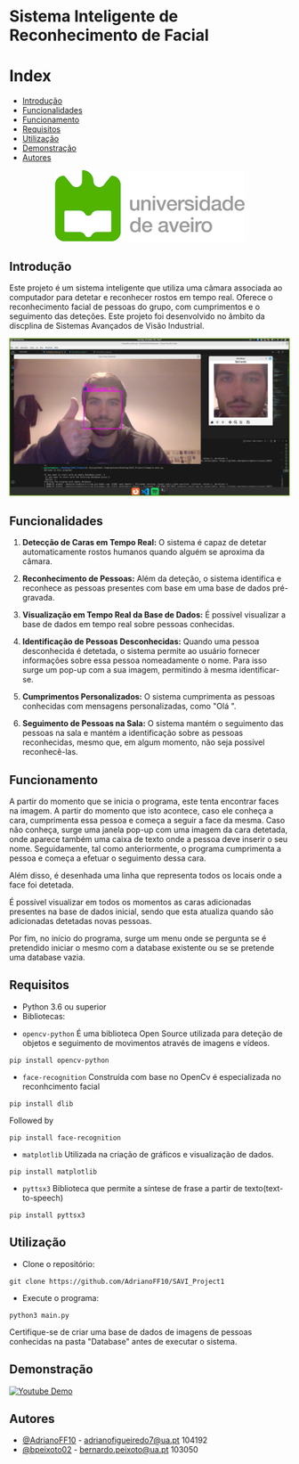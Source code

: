 # Sistema Inteligente de Reconhecimento de Facial

# Index

  * [Introdução](#Introdução)
  * [Funcionalidades ](#Funcionalidades)
  * [Funcionamento](#Funcionamento)
  * [Requisitos](#Requisitos)
  * [Utilização](#Utilização)
  * [Demonstração](#Demonstração)
  * [Autores](#Autores)

<div align="center">
  <img src="./imagens/ua_logo.png" >
</div>

## Introdução

Este projeto é um sistema inteligente que utiliza uma câmara associada ao computador para detetar e reconhecer rostos em tempo real. Oferece o reconhecimento facial de pessoas do grupo, com cumprimentos e o seguimento das deteções. Este projeto foi desenvolvido no âmbito da discplina de Sistemas Avançados de Visão Industrial.

<div align="center">
  <img src="./imagens/run_main.png" alt="Programa em funcionamento">
</div>


## Funcionalidades 

1. **Detecção de Caras em Tempo Real:** O sistema é capaz de detetar automaticamente rostos humanos quando alguém se aproxima da câmara.

2. **Reconhecimento de Pessoas:** Além da deteção, o sistema identifica e reconhece as pessoas presentes com base em uma base de dados pré-gravada.

3. **Visualização em Tempo Real da Base de Dados:** É possível visualizar a base de dados em tempo real sobre pessoas conhecidas.

4. **Identificação de Pessoas Desconhecidas:** Quando uma pessoa desconhecida é detetada, o sistema permite ao usuário fornecer informações sobre essa pessoa nomeadamente o nome. Para isso surge um pop-up com a sua imagem, permitindo à mesma identificar-se.

5. **Cumprimentos Personalizados:** O sistema cumprimenta as pessoas conhecidas com mensagens personalizadas, como "Olá <nome da pessoa>".

6. **Seguimento de Pessoas na Sala:** O sistema mantém o seguimento das pessoas na sala e mantém a identificação sobre as pessoas reconhecidas, mesmo que, em algum momento, não seja possível reconhecê-las.


## Funcionamento

A partir do momento que se inicia o programa, este tenta encontrar faces na imagem. A partir do momento que isto acontece, caso ele conheça a cara, cumprimenta essa pessoa e começa a seguir a face da mesma. Caso não conheça, surge uma janela pop-up com uma imagem da cara detetada, onde aparece também uma caixa de texto onde a pessoa deve inserir o seu nome. Seguidamente, tal como anteriormente, o programa cumprimenta a pessoa e começa a efetuar o seguimento dessa cara.

Além disso, é desenhada uma linha que representa todos os locais onde a face foi detetada. 

É possível visualizar em todos os momentos as caras adicionadas presentes na base de dados inicial, sendo que esta atualiza quando são adicionadas detetadas novas pessoas. 

Por fim, no início do programa, surge um menu onde se pergunta se é pretendido iniciar o mesmo com a database existente ou se se pretende uma database vazia.

## Requisitos

- Python 3.6 ou superior
- Bibliotecas:
* `opencv-python`
É uma biblioteca Open Source utilizada para deteção de objetos e seguimento de movimentos através de imagens e vídeos.

```
pip install opencv-python
```

* `face-recognition`
Construída com base no OpenCv é especializada no reconhcimento facial

```
pip install dlib
```
Followed by

```
pip install face-recognition

```

* `matplotlib`
Utilizada na criação de gráficos e visualização de dados.
```
pip install matplotlib

```
* `pyttsx3`
Biblioteca que permite a síntese de frase a partir de texto(text-to-speech)

```
pip install pyttsx3

```
## Utilização

- Clone o repositório:
```
git clone https://github.com/AdrianoFF10/SAVI_Project1
```

- Execute o programa: 
```
python3 main.py
```
Certifique-se de criar uma base de dados de imagens de pessoas conhecidas na pasta "Database" antes de executar o sistema.

## Demonstração

[![Youtube Demo](https://youtu.be/j-b9b61dCF4)](https://youtu.be/j-b9b61dCF4)

## Autores

- [@AdrianoFF10](https://github.com/AdrianoFF10) - adrianofigueiredo7@ua.pt  104192
- [@bpeixoto02](https://github.com/bpeixoto02) - bernardo.peixoto@ua.pt 103050